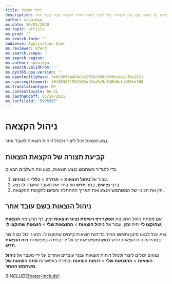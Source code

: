 ```yaml
---
title: ניהול הקצאה
description: נושא זה מספק מידע על האופן שבו נציג הוצאות יכול ליצור ולנהל דוחות הוצאות עבור עובד אחר.
author: suvaidya
ms.date: 10/01/2020
ms.topic: article
ms.prod: ''
ms.search.form: ''
audience: Application User
ms.reviewer: kfend
ms.search.scope: ''
ms.search.region: ''
ms.author: suvaidya
ms.search.validFrom: ''
ms.dyn365.ops.version: ''
ms.openlocfilehash: 34b190f9a458c9e2706c5b8c9fdbceea1fbe2621
ms.sourcegitcommit: 40f68387f594180af64a5e5c748b6efa188bd300
ms.translationtype: HT
ms.contentlocale: he-IL
ms.lasthandoff: 05/10/2021
ms.locfileid: "5995307"
---
```

# <a name="manage-delegation"></a>ניהול הקצאה
נציג הוצאות יכול ליצור ולנהל דוחות הוצאות לעובד אחר.

## <a name="configuring-expense-delegation"></a>קביעת תצורה של הקצאת הוצאות

כדי להגדיר משתמש כנציג הוצאות, בצע את השלבים הבאים. 
1. עבור אל **ניהול הוצאות** > **הגדרה** > **כללי** > **נציגים**. 
2. בדף **נציגים**, בחר **חדש** ואז בחר את העובד שיוגדר לו נציג. 
3. הזן את הכינוי של המשתמש הנציג ואת תאריך ההתחלה והסיום לתקופת ההקצאה.

## <a name="manage-expenses-on-behalf-of-another-employee"></a>ניהול הוצאות בשם עובד אחר

אם מפתח ניהול התכונות **אפשר דף רשימת נציגי הוצאות** זמין, דף הרשימה **הוצאות שהוקצו לי** יהיה זמין. עבור אל **ניהול הוצאות** > **ההוצאות שלי** > **הוצאות שהוקצו לי**.

נציג יכול לבצע סינון וחיפוש מהיר בדוחות הוצאות קיימים שהוקצו לו. הנציג יכול גם ליצור במהירות דוח הוצאות חדש למשתמשים אחרים על ידי בחירה באפשרות **דוח הוצאות חדש**.

נציגים יכולים ליצור ולנהל דוחות הוצאות עבור עובדים אחרים על ידי מעבר אל **ניהול הוצאות** > **ההוצאות שלי** > **דוחות הוצאות** ובחירה באפשרות **פתח הוצאות של משתמש האחר**.


[!INCLUDE[footer-include](../includes/footer-banner.md)]